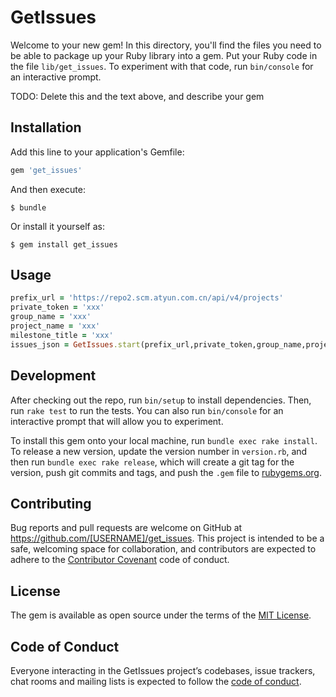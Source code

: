 # GetIssues

Welcome to your new gem! In this directory, you'll find the files you need to be able to package up your Ruby library into a gem. Put your Ruby code in the file `lib/get_issues`. To experiment with that code, run `bin/console` for an interactive prompt.

TODO: Delete this and the text above, and describe your gem

## Installation

Add this line to your application's Gemfile:

```ruby
gem 'get_issues'
```

And then execute:

    $ bundle

Or install it yourself as:

    $ gem install get_issues

## Usage
```ruby
prefix_url = 'https://repo2.scm.atyun.com.cn/api/v4/projects'
private_token = 'xxx'
group_name = 'xxx'
project_name = 'xxx'
milestone_title = 'xxx'
issues_json = GetIssues.start(prefix_url,private_token,group_name,project_name,milestone_title)
```
## Development

After checking out the repo, run `bin/setup` to install dependencies. Then, run `rake test` to run the tests. You can also run `bin/console` for an interactive prompt that will allow you to experiment.

To install this gem onto your local machine, run `bundle exec rake install`. To release a new version, update the version number in `version.rb`, and then run `bundle exec rake release`, which will create a git tag for the version, push git commits and tags, and push the `.gem` file to [rubygems.org](https://rubygems.org).

## Contributing

Bug reports and pull requests are welcome on GitHub at https://github.com/[USERNAME]/get_issues. This project is intended to be a safe, welcoming space for collaboration, and contributors are expected to adhere to the [Contributor Covenant](http://contributor-covenant.org) code of conduct.

## License

The gem is available as open source under the terms of the [MIT License](https://opensource.org/licenses/MIT).

## Code of Conduct

Everyone interacting in the GetIssues project’s codebases, issue trackers, chat rooms and mailing lists is expected to follow the [code of conduct](https://github.com/[USERNAME]/get_issues/blob/master/CODE_OF_CONDUCT.md).
